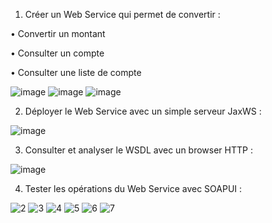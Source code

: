 1)	Créer un Web Service qui permet de convertir :

•	Convertir un montant 

•	Consulter un compte

•	Consulter une liste de compte

![image](https://user-images.githubusercontent.com/85079209/219655870-f79676f4-df04-42ff-aa48-1a40dfec5917.png)
![image](https://user-images.githubusercontent.com/85079209/219656026-6a0b7bb6-7a1e-4779-9de6-51047160ee85.png)
![image](https://user-images.githubusercontent.com/85079209/219656219-3b178f84-6925-4bb7-a9a3-becada19262b.png)

 

2)	Déployer le Web Service avec un simple serveur JaxWS :

![image](https://user-images.githubusercontent.com/85079209/219656651-ad9fe154-c7c7-4a8b-9b4e-8a3a4e73de39.png)

3) Consulter et analyser le WSDL avec un browser HTTP :

![image](https://user-images.githubusercontent.com/85079209/219656803-efa005c9-030c-462c-925a-4ddbdeca6caf.png)

4) Tester les opérations du Web Service avec SOAPUI :

![2](https://user-images.githubusercontent.com/85079209/219657704-2c20727e-2bae-4613-84f6-be70d825fb1a.png)
![3](https://user-images.githubusercontent.com/85079209/219657751-4d6e7135-34d4-40e4-a77b-91ea2ad7bb3f.png)
![4](https://user-images.githubusercontent.com/85079209/219657769-72cd13a3-fc44-436b-b4ea-febcddc6dd07.png)
![5](https://user-images.githubusercontent.com/85079209/219657789-b7123ac6-3df2-47ca-a11f-880177ad8b94.png)
![6](https://user-images.githubusercontent.com/85079209/219657815-c6203d34-1c83-410e-911c-c12b8828fb19.png)
![7](https://user-images.githubusercontent.com/85079209/219657835-0881ade0-cca4-4c54-96ec-4341f7b3ce12.png)


